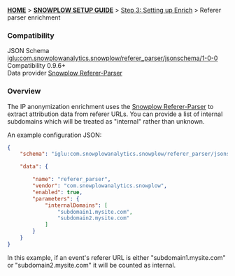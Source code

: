 <a name="top" />

[**HOME**](Home) > [**SNOWPLOW SETUP GUIDE**](Setting-up-Snowplow) > [Step 3: Setting up Enrich](Setting-up-enrich) > Referer parser enrichment

### Compatibility

JSON Schema   [iglu:com.snowplowanalytics.snowplow/referer_parser/jsonschema/1-0-0][schema]  
Compatibility 0.9.6+  
Data provider [Snowplow Referer-Parser][referer-parser-repo]  

### Overview

The IP anonymization enrichment uses the [Snowplow Referer-Parser][referer-parser-repo] to extract attribution data from referer URLs. You can provide a list of internal subdomains which will be treated as "internal" rather than unknown.

An example configuration JSON:

```json
{
	"schema": "iglu:com.snowplowanalytics.snowplow/referer_parser/jsonschema/1-0-0",

	"data": {

		"name": "referer_parser",
		"vendor": "com.snowplowanalytics.snowplow",
		"enabled": true,
		"parameters": {
			"internalDomains": [
				"subdomain1.mysite.com",
				"subdomain2.mysite.com"
			]
		}
	}
}
```

In this example, if an event's referer URL is either "subdomain1.mysite.com" or "subdomain2.mysite.com" it will be counted as internal.

[schema]: http://iglucentral.com/schemas/com.snowplowanalytics.snowplow/referer_parser/jsonschema/1-0-0
[referer-parser-repo]: https://github.com/snowplow/referer-parser
